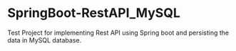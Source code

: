 # SpringBoot-RestAPI_MySQL
Test Project for implementing Rest API using Spring boot and persisting the data in MySQL database.  

